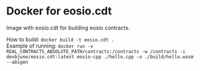 # **Docker for eosio.cdt** #
Image with eosio.cdt for building eosio contracts.

How to build: `docker build -t eosio.cdt .`  
Example of running: `docker run -v REAL_CONTRACTS_ABSOLUTE_PATH/contracts:/contracts -w /contracts -i devbjune/eosio.cdt:latest eosio-cpp ./hello.cpp -o ./build/hello.wasm --abigen`